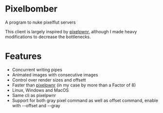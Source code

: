 # Pixelbomber
A program to nuke pixelflut servers

This client is largely inspired by [pixelpwnr](https://github.com/timvisee/pixelpwnr), although I made heavy modifications to decrease the bottlenecks.

# Features
- Concurrent writing pipes
- Animated images with consecutive images
- Control over render sizes and offsett
- Faster than [pixelpwnr](https://github.com/timvisee/pixelpwnr) (in my case by more than a Factor of 8)
- Linux, Windows and MacOS
- Same cli as pixelpwnr
- Support for both gray pixel command as well as offset command, enable with --offset and --gray
